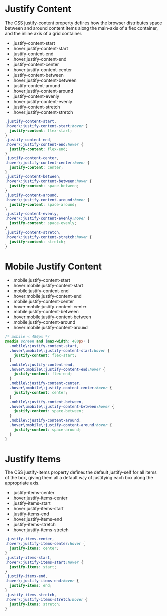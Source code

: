 # Justify Content

The CSS justify-content property defines how the browser distributes space between and around content items along the main-axis of a flex container, and the inline axis of a grid container.

- .justify-content-start
- .hover:justify-content-start
- .justify-content-end
- .hover:justify-content-end
- .justify-content-center
- .hover:justify-content-center
- .justify-content-between
- .hover:justify-content-between
- .justify-content-around
- .hover:justify-content-around
- .justify-content-evenly
- .hover:justify-content-evenly
- .justify-content-stretch
- .hover:justify-content-stretch

```css
.justify-content-start,
.hover\:justify-content-start:hover {
  justify-content: flex-start;
}
.justify-content-end,
.hover\:justify-content-end:hover {
  justify-content: flex-end;
}
.justify-content-center,
.hover\:justify-content-center:hover {
  justify-content: center;
}
.justify-content-between,
.hover\:justify-content-between:hover {
  justify-content: space-between;
}
.justify-content-around,
.hover\:justify-content-around:hover {
  justify-content: space-around;
}
.justify-content-evenly,
.hover\:justify-content-evenly:hover {
  justify-content: space-evenly;
}
.justify-content-stretch,
.hover\:justify-content-stretch:hover {
  justify-content: stretch;
}
```

# Mobile Justify Content

- .mobile:justify-content-start
- .hover:mobile:justify-content-start
- .mobile:justify-content-end
- .hover:mobile:justify-content-end
- .mobile:justify-content-center
- .hover:mobile:justify-content-center
- .mobile:justify-content-between
- .hover:mobile:justify-content-between
- .mobile:justify-content-around
- .hover:mobile:justify-content-around

```css
/* mobile < 480px */
@media screen and (max-width: 480px) {
  .mobile\:justify-content-start,
  .hover\:mobile\:justify-content-start:hover {
    justify-content: flex-start;
  }
  .mobile\:justify-content-end,
  .hover\:mobile\:justify-content-end:hover {
    justify-content: flex-end;
  }
  .mobile\:justify-content-center,
  .hover\:mobile\:justify-content-center:hover {
    justify-content: center;
  }
  .mobile\:justify-content-between,
  .hover\:mobile\:justify-content-between:hover {
    justify-content: space-between;
  }
  .mobile\:justify-content-around,
  .hover\:mobile\:justify-content-around:hover {
    justify-content: space-around;
  }
}
```

# Justify Items

The CSS justify-items property defines the default justify-self for all items of the box, giving them all a default way of justifying each box along the appropriate axis.

- .justify-items-center
- .hover:justify-items-center
- .justify-items-start
- .hover:justify-items-start
- .justify-items-end
- .hover:justify-items-end
- .justify-items-stretch
- .hover:justify-items-stretch

```css
.justify-items-center,
.hover\:justify-items-center:hover {
  justify-items: center;
}
.justify-items-start,
.hover\:justify-items-start:hover {
  justify-items: start;
}
.justify-items-end,
.hover\:justify-items-end:hover {
  justify-items: end;
}
.justify-items-stretch,
.hover\:justify-items-stretch:hover {
  justify-items: stretch;
}
```

